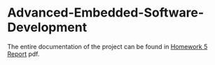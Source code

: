 # Advanced-Embedded-Software-Development
The entire documentation of the project can be found in [Homework 5 Report](https://github.com/jajoosiddhant/Advanced-Embedded-Software-Development-AESD/blob/master/Beaglebone%20Multithreaded%20Linux%20System%20Design%20(Project%201)/Project%201%20Report.pdf) pdf.
